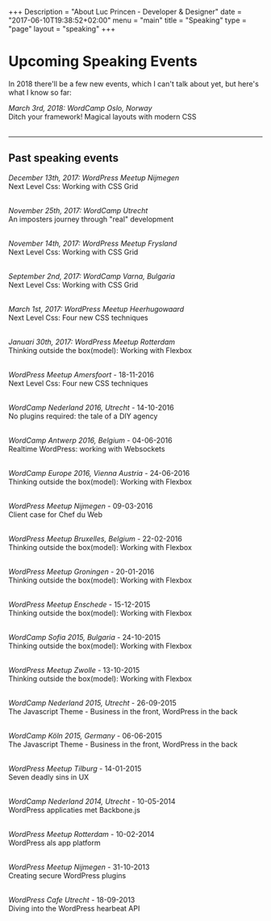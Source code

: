 +++
Description = "About Luc Princen - Developer & Designer"
date = "2017-06-10T19:38:52+02:00"
menu = "main"
title = "Speaking"
type = "page"
layout = "speaking"
+++

# Upcoming Speaking Events

In 2018 there'll be a few new events, which I can't talk about yet, but here's what I know so far:

*March 3rd, 2018: WordCamp Oslo, Norway*<br/>
Ditch your framework! Magical layouts with modern CSS<br/><br/>

---

## Past speaking events

*December 13th, 2017: WordPress Meetup Nijmegen*<br/>
Next Level Css: Working with CSS Grid<br/><br/>

*November 25th, 2017: WordCamp Utrecht*<br/>
An imposters journey through "real" development<br/><br/>

*November 14th, 2017: WordPress Meetup Frysland*<br/>
Next Level Css: Working with CSS Grid<br/><br/>

*September 2nd, 2017: WordCamp Varna, Bulgaria*<br/>
Next Level Css: Working with CSS Grid<br/><br/>

*March 1st, 2017: WordPress Meetup Heerhugowaard*<br/>
Next Level Css: Four new CSS techniques<br/><br/>

*Januari 30th, 2017: WordPress Meetup Rotterdam*<br/>
Thinking outside the box(model): Working with Flexbox<br/><br/>

*WordPress Meetup Amersfoort* - 18-11-2016<br/>
Next Level Css: Four new CSS techniques<br/><br/>

*WordCamp Nederland 2016, Utrecht* - 14-10-2016<br/>
No plugins required: the tale of a DIY agency<br/><br/>

*WordCamp Antwerp 2016, Belgium* - 04-06-2016<br/>
Realtime WordPress: working with Websockets<br/><br/>

*WordCamp Europe 2016, Vienna Austria* - 24-06-2016<br/>
Thinking outside the box(model): Working with Flexbox<br/><br/>

*WordPress Meetup Nijmegen* - 09-03-2016<br/>
Client case for Chef du Web<br/><br/>

*WordPress Meetup Bruxelles, Belgium* - 22-02-2016<br/>
Thinking outside the box(model): Working with Flexbox<br/><br/>

*WordPress Meetup Groningen* - 20-01-2016<br/>
Thinking outside the box(model): Working with Flexbox<br/><br/>

*WordPress Meetup Enschede* - 15-12-2015<br/>
Thinking outside the box(model): Working with Flexbox<br/><br/>

*WordCamp Sofia 2015, Bulgaria* - 24-10-2015<br/>
Thinking outside the box(model): Working with Flexbox<br/><br/>

*WordPress Meetup Zwolle* - 13-10-2015<br/>
Thinking outside the box(model): Working with Flexbox<br/><br/>

*WordCamp Nederland 2015, Utrecht* - 26-09-2015<br/>
The Javascript Theme - Business in the front, WordPress in the back<br/><br/>

*WordCamp Köln 2015, Germany* - 06-06-2015<br/>
The Javascript Theme - Business in the front, WordPress in the back<br/><br/>

*WordPress Meetup Tilburg* - 14-01-2015<br/>
Seven deadly sins in UX<br/><br/>

*WordCamp Nederland 2014, Utrecht* - 10-05-2014<br/>
WordPress applicaties met Backbone.js<br/><br/>

*WordPress Meetup Rotterdam* - 10-02-2014<br/>
WordPress als app platform<br/><br/>

*WordPress Meetup Nijmegen* - 31-10-2013<br/>
Creating secure WordPress plugins<br/><br/>

*WordPress Cafe Utrecht* - 18-09-2013<br/>
Diving into the WordPress hearbeat API<br/><br/>

